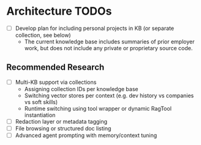 # Architecture TODOs

- [ ] Develop plan for including personal projects in KB (or separate collection, see
below)
  - The current knowledge base includes summaries of prior employer work, but does not include any private or proprietary source code.

## Recommended Research

- [ ] Multi-KB support via collections
  - Assigning collection IDs per knowledge base
  - Switching vector stores per context (e.g. dev history vs companies vs soft skills)
  - Runtime switching using tool wrapper or dynamic RagTool instantiation
- [ ] Redaction layer or metadata tagging
- [ ] File browsing or structured doc listing
- [ ] Advanced agent prompting with memory/context tuning
